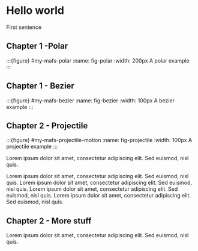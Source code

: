 # Hello world

<!-- {\displaystyle \mathbf {B} (t)=\mathbf {P} _{0}+t(\mathbf {P} _{1}-\mathbf {P} _{0})=(1-t)\mathbf {P} _{0}+t\mathbf {P} _{1},\ 0\leq t\leq 1} -->


First sentence

## Chapter 1 -Polar

:::{figure} #my-mafs-polar
:name: fig-polar
:width: 200px
A polar example
:::

## Chapter 1 - Bezier

:::{figure} #my-mafs-bezier
:name: fig-bezier
:width: 100px
A bezier example 
:::




## Chapter 2 - Projectile

:::{figure} #my-mafs-projectile-motion
:name: fig-projectile
:width: 100px
A projectile example 
:::




Lorem ipsum dolor sit amet, consectetur adipiscing elit. Sed euismod, nisl quis.

Lorem ipsum dolor sit amet, consectetur adipiscing elit. Sed euismod, nisl quis.
Lorem ipsum dolor sit amet, consectetur adipiscing elit. Sed euismod, nisl quis.
Lorem ipsum dolor sit amet, consectetur adipiscing elit. Sed euismod, nisl quis. [](fig-bezier)
Lorem ipsum dolor sit amet, consectetur adipiscing elit. Sed euismod, nisl quis. [](fig-projectile)




## Chapter 2 - More stuff

Lorem ipsum dolor sit amet, consectetur adipiscing elit. Sed euismod, nisl quis.


<!-- :::{iframe} https://octoframes.github.io/mafs-create-react-app/ -->
